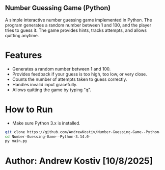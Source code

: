 ## Number Guessing Game (Python)

A simple interactive number guessing game implemented in Python.
The program generates a random number between 1 and 100, and the player tries to guess it.
The game provides hints, tracks attempts, and allows quitting anytime.

# Features

- Generates a random number between 1 and 100.
- Provides feedback if your guess is too high, too low, or very close.
- Counts the number of attempts taken to guess correctly.
- Handles invalid input gracefully.
- Allows quitting the game by typing "q".

# How to Run

- Make sure Python 3.x is installed.

```bash
git clone https://github.com/AndrewKostiv/Number-Guessing-Game--Python-3.14.0-
cd Number-Guessing-Game--Python-3.14.0-
py main.py
```
# Author: Andrew Kostiv [10/8/2025]